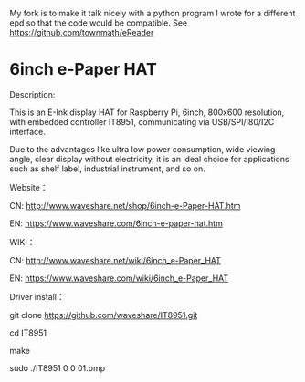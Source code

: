 My fork is to make it talk nicely with a python program I wrote for a different epd so that the code would be compatible. 
See https://github.com/townmath/eReader


# 6inch e-Paper HAT

Description:

This is an E-Ink display HAT for Raspberry Pi, 6inch, 800x600 resolution, with embedded controller IT8951, communicating via USB/SPI/I80/I2C interface.

Due to the advantages like ultra low power consumption, wide viewing angle, clear display without electricity, it is an ideal choice for applications such as shelf label, industrial instrument, and so on.


Website：

CN: http://www.waveshare.net/shop/6inch-e-Paper-HAT.htm

EN: https://www.waveshare.com/6inch-e-paper-hat.htm

WIKI：

CN: http://www.waveshare.net/wiki/6inch_e-Paper_HAT

EN: https://www.waveshare.com/wiki/6inch_e-Paper_HAT

Driver install：

git clone https://github.com/waveshare/IT8951.git

cd IT8951

make

sudo ./IT8951 0 0 01.bmp
